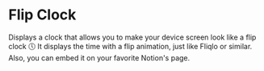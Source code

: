 # Flip Clock
Displays a clock that allows you to make your device screen look like a flip clock :clock5: It displays the time with a flip animation, just like Fliqlo or similar. Also, you can embed it on your favorite Notion's page.
